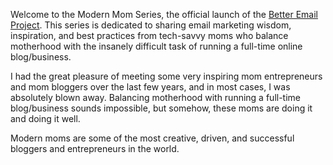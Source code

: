Welcome to the Modern Mom Series, the official launch of the
[Better Email Project](http://expresspigeon.com/blog/2013/12/02/expresspigeon-better-email-project/).
This series is dedicated to sharing email marketing
wisdom, inspiration, and best practices from tech-savvy moms who balance
motherhood with the insanely difficult task of running a full-time
online blog/business.

I had the great pleasure of meeting some very inspiring mom
entrepreneurs and mom bloggers over the last few years, and in most
cases, I was absolutely blown away. Balancing motherhood with running a
full-time blog/business sounds impossible, but somehow, these moms are
doing it and doing it well.

Modern moms are some of the most creative, driven, and successful
bloggers and entrepreneurs in the world.